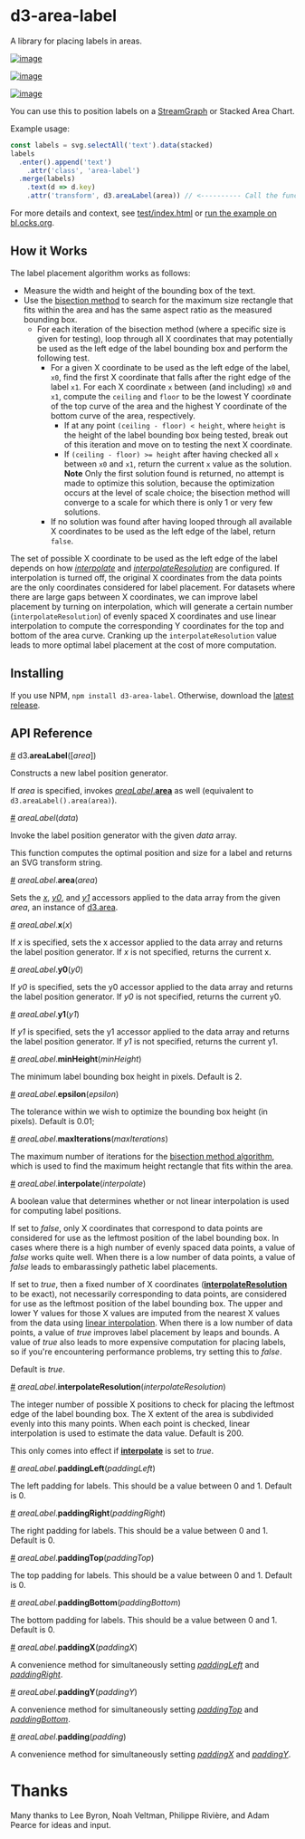 # d3-area-label

A library for placing labels in areas.

[![image](https://user-images.githubusercontent.com/68416/28745722-a5d9e7a4-749b-11e7-92a8-227a56cd3ead.png)](https://vizhub.com/curran/6b0cd8ff5e554d43825c4eb273080b91)

[![image](https://user-images.githubusercontent.com/68416/28940637-0376ab84-78b3-11e7-858b-7b0320ea9e5a.png)](https://vizhub.com/curran/cc85124d2a7d424b92cd691d4fa3ea4c)

[![image](https://user-images.githubusercontent.com/68416/44972649-9294e280-af77-11e8-81ac-22e0155a243f.png)](https://www.axios.com/us-nation-of-immigrants-24723a19-892a-4a7d-8298-f48c563f1526.html)

You can use this to position labels on a [StreamGraph](http://leebyron.com/streamgraph/) or Stacked Area Chart.

Example usage:

```js
const labels = svg.selectAll('text').data(stacked)
labels
  .enter().append('text')
    .attr('class', 'area-label')
  .merge(labels)
    .text(d => d.key)
    .attr('transform', d3.areaLabel(area)) // <---------- Call the function like this.
```

For more details and context, see [test/index.html](test/index.html) or [run the example on bl.ocks.org](https://bl.ocks.org/curran/2793201c7025c416c471e30d30546c6b).

## How it Works
The label placement algorithm works as follows:

 * Measure the width and height of the bounding box of the text.
 * Use the [bisection method](https://en.wikipedia.org/wiki/Bisection_method#Algorithm) to search for the maximum size rectangle that fits within the area and has the same aspect ratio as the measured bounding box.
   * For each iteration of the bisection method (where a specific size is given for testing), loop through all X coordinates that may potentially be used as the left edge of the label bounding box and perform the following test.
     * For a given X coordinate to be used as the left edge of the label, `x0`, find the first X coordinate that falls after the right edge of the label `x1`. For each X coordinate `x` between (and including) `x0` and `x1`, compute the `ceiling` and `floor` to be the lowest Y coordinate of the top curve of the area and the highest Y coordinate of the bottom curve of the area, respectively.
       * If at any point `(ceiling - floor) < height`, where `height` is the height of the label bounding box being tested, break out of this iteration and move on to testing the next X coordinate.
       * If `(ceiling - floor) >= height` after having checked all `x` between `x0` and `x1`, return the current `x` value as the solution. **Note** Only the first solution found is returned, no attempt is made to optimize this solution, because the optimization occurs at the level of scale choice; the bisection method will converge to a scale for which there is only 1 or very few solutions.
     * If no solution was found after having looped through all available X coordinates to be used as the left edge of the label, return `false`.

The set of possible X coordinate to be used as the left edge of the label depends on how *[interpolate](#interpolate)* and *[interpolateResolution](#interpolateResolution)* are configured. If interpolation is turned off, the original X coordinates from the data points are the only coordinates considered for label placement. For datasets where there are large gaps between X coordinates, we can improve label placement by turning on interpolation, which will generate a certain number (`interpolateResolution`) of evenly spaced X coordinates and use linear interpolation to compute the corresponding Y coordinates for the top and bottom of the area curve. Cranking up the `interpolateResolution` value leads to more optimal label placement at the cost of more computation.

## Installing

If you use NPM, `npm install d3-area-label`. Otherwise, download the [latest release](https://github.com/curran/d3-area-label/releases/latest).

## API Reference

<a href="#area-label" name="area-label">#</a> d3.<b>areaLabel</b>([<i>area</i>])

Constructs a new label position generator.

If *area* is specified, invokes <a href="#area"><i>areaLabel</i>.<b>area</b></a> as well (equivalent to `d3.areaLabel().area(area)`).

<a name="_areaLabel" href="#_areaLabel">#</a> <i>areaLabel</i>(<i>data</i>)

Invoke the label position generator with the given *data* array.

This function computes the optimal position and size for a label and returns an SVG transform string.

<a name="area" href="#area">#</a> <i>areaLabel</i>.<b>area</b>(<i>area</i>)

Sets the *[x](#x)*, *[y0](#y0)*, and *[y1](#y1)* accessors applied to the data array from the given *area*, an instance of [d3.area](https://github.com/d3/d3-shape#area).

<a name="x" href="#x">#</a> <i>areaLabel</i>.<b>x</b>(<i>x</i>)

If *x* is specified, sets the x accessor applied to the data array and returns the label position generator. If *x* is not specified, returns the current x.

<a name="y0" href="#y0">#</a> <i>areaLabel</i>.<b>y0</b>(<i>y0</i>)

If *y0* is specified, sets the y0 accessor applied to the data array and returns the label position generator. If *y0* is not specified, returns the current y0.

<a name="y1" href="#y1">#</a> <i>areaLabel</i>.<b>y1</b>(<i>y1</i>)

If *y1* is specified, sets the y1 accessor applied to the data array and returns the label position generator. If *y1* is not specified, returns the current y1.

<a name="minHeight" href="#minHeight">#</a> <i>areaLabel</i>.<b>minHeight</b>(<i>minHeight</i>)

The minimum label bounding box height in pixels. Default is 2.

<a name="epsilon" href="#epsilon">#</a> <i>areaLabel</i>.<b>epsilon</b>(<i>epsilon</i>)

The tolerance within we wish to optimize the bounding box height (in pixels). Default is 0.01;

<a name="maxIterations" href="#maxIterations">#</a> <i>areaLabel</i>.<b>maxIterations</b>(<i>maxIterations</i>)

The maximum number of iterations for the [bisection method algorithm](https://en.wikipedia.org/wiki/Bisection_method#Algorithm), which is used to find the maximum height rectangle that fits within the area.

<a name="interpolate" href="#interpolate">#</a> <i>areaLabel</i>.<b>interpolate</b>(<i>interpolate</i>)

A boolean value that determines whether or not linear interpolation is used for computing label positions.

If set to *false*, only X coordinates that correspond to data points are considered for use as the leftmost position of the label bounding box. In cases where there is a high number of evenly spaced data points, a value of *false* works quite well. When there is a low number of data points, a value of *false* leads to embarassingly pathetic label placements.

If set to *true*, then a fixed number of X coordinates (**[interpolateResolution](#interpolateResolution)** to be exact), not necessarily corresponding to data points, are considered for use as the leftmost position of the label bounding box. The upper and lower Y values for those X values are imputed from the nearest X values from the data using [linear interpolation](https://en.wikipedia.org/wiki/Linear_interpolation). When there is a low number of data points, a value of *true* improves label placement by leaps and bounds. A value of *true* also leads to more expensive computation for placing labels, so if you're encountering performance problems, try setting this to *false*.

Default is *true*.

<a name="interpolateResolution" href="#interpolateResolution">#</a> <i>areaLabel</i>.<b>interpolateResolution</b>(<i>interpolateResolution</i>)

The integer number of possible X positions to check for placing the leftmost edge of the label bounding box. The X extent of the area is subdivided evenly into this many points. When each point is checked, linear interpolation is used to estimate the data value. Default is 200.

This only comes into effect if **[interpolate](#interpolate)** is set to *true*.

<a name="paddingLeft" href="#paddingLeft">#</a> <i>areaLabel</i>.<b>paddingLeft</b>(<i>paddingLeft</i>)

The left padding for labels. This should be a value between 0 and 1. Default is 0.

<a name="paddingRight" href="#paddingRight">#</a> <i>areaLabel</i>.<b>paddingRight</b>(<i>paddingRight</i>)

The right padding for labels. This should be a value between 0 and 1. Default is 0.

<a name="paddingTop" href="#paddingTop">#</a> <i>areaLabel</i>.<b>paddingTop</b>(<i>paddingTop</i>)

The top padding for labels. This should be a value between 0 and 1. Default is 0.

<a name="paddingBottom" href="#paddingBottom">#</a> <i>areaLabel</i>.<b>paddingBottom</b>(<i>paddingBottom</i>)

The bottom padding for labels. This should be a value between 0 and 1. Default is 0.

<a name="paddingX" href="#paddingX">#</a> <i>areaLabel</i>.<b>paddingX</b>(<i>paddingX</i>)

A convenience method for simultaneously setting *[paddingLeft](#paddingLeft)* and *[paddingRight](#paddingRight)*.

<a name="paddingY" href="#paddingY">#</a> <i>areaLabel</i>.<b>paddingY</b>(<i>paddingY</i>)

A convenience method for simultaneously setting *[paddingTop](#paddingTop)* and *[paddingBottom](#paddingBottom)*.

<a name="padding" href="#padding">#</a> <i>areaLabel</i>.<b>padding</b>(<i>padding</i>)

A convenience method for simultaneously setting *[paddingX](#paddingX)* and *[paddingY](#paddingY)*.

# Thanks

Many thanks to Lee Byron, Noah Veltman, Philippe Rivière, and Adam Pearce for ideas and input.
